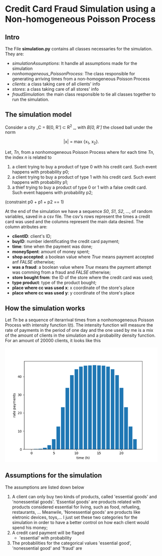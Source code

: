 # Credit Card Fraud Simulation using a Non-homogeneous Poisson Process 

## Intro
The File **simulation.py** contains all classes necessaries for the simulation.
They are:
+ *simulationAssumptions*:
    It handle all assumptions made for the simulation
+ *nonhomogeneous_PoissonProcess*:
    The class responsible for generating arriving times from a non-homogeneous
    Poisson Process
+ *clients*:
    a class taking care of all clients' info
+ *stores*:
    a class taking care of all stores' info
+ *fraudSimulation*:
    the main class responsible to tie all classes together to run the simulation.





 

## The simulation model

Consider a city _C = B[0, R'] ⊂ R<sup>2</sup> _, with _B[0, R']_
the closed ball under the norm
<div align='center'>
|x| = max {x<sub>1</sub>, x<sub>2</sub>}.
</div>


Let, _Tn_, from a nonhomogeneous Poisson Process where for each
time _Tn_, the index _n_ is related to
1. a client trying to buy a product of type 0 with his credit card.
   Such event happens  with probability p0;
2. a client trying to buy a product of type 1 with his credit card.
   Such event happens  with probability p1;
3. a thief trying to buy a product of type 0 or 1 with a false credit card.
   Such event happens  with probability p2;

(constraint p0 + p1 + p2 == 1)

At the end of the simulation we have a sequence _S0_, _S1_, _S2_, ..., of random
variables, saved in a csv file.  The csv's rows represent
the times a credit card was used and the columns represent the main data
desired. The column atributes are:
* **clientID**: client's ID;
* **buyID**: number identificating the credit card payment;
* **time**: time when the payment was done;
* **moneySpent**: amount of money spent;
* **shop accepted**: a boolean value where _True_ means payment accepted anf _FALSE_
    otherwise;
* **was a fraud**: a boolean value where _True_ means the payment attempt was comming 
     from a fraud and _FALSE_ otherwise;
* **store bought from**: the ID of the store where the credit card was used;
* **type product**: type of the product bought;
* **place where cc was used x**: x coordinate of the store's place
* **place where cc was used y**: y coordinate of the store's place

## How the simulation works

Let _Tn_ be a sequence of iterarrival times from a nonhomogeneous 
Poisson Process with intensity function I(t). The intensity function will
measure the rate of payments in the period of one day and
the one used by me is a mix of the amount of clients in the 
simulation and a probability density function. For an amount of 20000 clients,
it looks like this

![intensity function](intensity_func.png)


## Assumptions for the simulation
The assumptions are listed down below
1. A client can only buy two kinds of products, called 'essential goods' and 
   'nonessential goods'. 'Essential goods' are products related with products
   considered essential for living, such as food, refueling, restaurants, ...
   Meanwile, 'Nonessential goods' are products like eletronic devices, toys,...
   I just set these two categories for the simulation in order to have a better
   control on how each client would spend his money;
2. A credit card payment will be flaged 
    * 'essential' with probability
2. The probabilities for the categorical values 'essential good', 'nonessential
   good' and 'fraud' are
